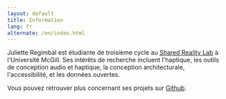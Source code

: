 ```yaml
---
layout: default
title: Information
lang: fr
alternate: /en/index.html
---
```


Juliette Regimbal est étudiante de troisième cycle au [Shared Reality Lab](https://srl.mcgill.ca) à l'Université McGill.
Ses intérêts de recherche incluent l'haptique, les outils de conception audio et haptique, la conception architecturale, l'accessibilité, et les données ouvertes.

Vous pouvez retrouver plus concernant ses projets sur [Github](https://github.com/JRegimbal).
